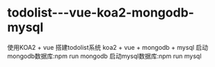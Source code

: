 # todolist---vue-koa2-mongodb-mysql
使用KOA2 + vue 搭建todolist系统
koa2 + vue + mongodb + mysql
启动mongodb数据库:npm run mongodb
启动mysql数据库:npm run mysql
